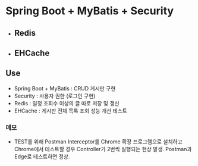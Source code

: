 # Spring Boot + MyBatis + Security
* ## Redis
* ## EHCache

## Use
* Spring Boot + MyBatis : CRUD 게시판 구현
* Security : 사용자 권한 (로그인 구현)
* Redis : 일정 조회수 이상의 글 따로 저장 및 갱신
* EHCache : 게시판 전체 목록 조회 성능 개선 테스트

### 메모
* TEST를 위해 Postman Interceptor를 Chrome 확장 프로그램으로 설치하고 Chrome에서 테스트할 경우 Controller가 2번씩
실행되는 현상 발생. Postman과 Edge로 테스트하면 정상.